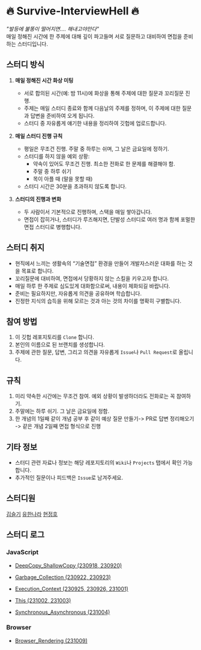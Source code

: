 # 🔥 Survive-InterviewHell 🔥

_"발등에 불똥이 떨어지면.... 해내고야만다"_  
매일 정해진 시간에 한 주제에 대해 깊이 파고들며 서로 질문하고 대비하여 면접을 준비하는 스터디입니다.

## 스터디 방식

1. **매일 정해진 시간 화상 미팅**

   - 서로 합의된 시간(예: 밤 11시)에 화상을 통해 주제에 대한 질문과 꼬리질문 진행.
   - 주제는 매일 스터디 종료와 함께 다음날의 주제를 정하며, 이 주제에 대한 질문과 답변을 준비하여 오게 됩니다.
   - 스터디 중 자유롭게 얘기한 내용을 정리하여 깃헙에 업로드합니다.

2. **매일 스터디 진행 규칙**

   - 평일은 무조건 진행. 주말 중 하루는 쉬며, 그 날은 금요일에 정하기.
   - 스터디를 하지 않을 예외 상황:
     - 약속이 있어도 무조건 진행. 최소한 전화로 한 문제를 해결해야 함.
     - 주말 중 하루 쉬기
     - 목이 아플 때 (말을 못할 때)
   - 스터디 시간은 30분을 초과하지 않도록 합니다.

3. **스터디의 진행과 변화**
   - 두 사람이서 기본적으로 진행하며, 스택을 매일 쌓아갑니다.
   - 면접이 잡히거나, 스터디가 루즈해지면, 단발성 스터디로 여러 명과 함께 포멀한 면접 스터디로 병행합니다.

## 스터디 취지

- 현직에서 느끼는 생활속의 “기술면접” 환경을 만들어 개발자스러운 대화를 하는 것을 목표로 합니다.
- 꼬리질문에 대비하여, 면접에서 당황하지 않는 스킬을 키우고자 합니다.
- 매일 하루 한 주제로 심도있게 대화함으로써, 내용이 체화되길 바랍니다.
- 준비는 필요하지만, 자유롭게 의견을 공유하며 학습합니다.
- 진정한 지식의 습득을 위해 모르는 것과 아는 것의 차이를 명확히 구별합니다.

## 참여 방법

1. 이 깃헙 레포지토리를 `Clone` 합니다.
2. 본인의 이름으로 된 브랜치를 생성합니다.
3. 주제에 관한 질문, 답변, 그리고 의견을 자유롭게 `Issue`나 `Pull Request`로 올립니다.

## 규칙

1. 미리 약속한 시간에는 무조건 참여. 예외 상황이 발생하더라도 전화로는 꼭 참여하기.
2. 주말에는 하루 쉬기. 그 날은 금요일에 정함.
3. 한 개념의 1일째 같이 개념 공부 후 같이 예상 질문 만들기-> PR로 답변 정리해오기 -> 같은 개념 2일째 면접 형식으로 진행

## 기타 정보

- 스터디 관련 자료나 정보는 해당 레포지토리의 `Wiki`나 `Projects` 탭에서 확인 가능합니다.
- 추가적인 질문이나 피드백은 `Issue`로 남겨주세요.

## 스터디원

[김슬기](https://github.com/sgsg9447)
[유한나라](https://github.com/nara04040)
[현정호](https://github.com/hyeon9782)

## 스터디 로그

### JavaScript

- [DeepCopy_ShallowCopy (230918, 230920)](https://github.com/FireOnFeet/Survive-InterviewHell/blob/main/JavaScript/DeepCopy_ShallowCopy.md)

- [Garbage_Collection (230922, 230923)](https://github.com/FireOnFeet/Survive-InterviewHell/blob/main/JavaScript/Garbage_Collection.md)

- [Execution_Context (230925, 230926, 231001)](https://github.com/FireOnFeet/Survive-InterviewHell/blob/main/JavaScript/Execution_Context.md)

- [This (231002, 231003)](https://github.com/FireOnFeet/Survive-InterviewHell/blob/main/JavaScript/This.md)

- [Synchronous_Asynchronous (231004)](https://github.com/FireOnFeet/Survive-InterviewHell/blob/main/JavaScript/Synchronous_Asynchronous.md)

### Browser

- [Browser_Rendering (231009)]()

